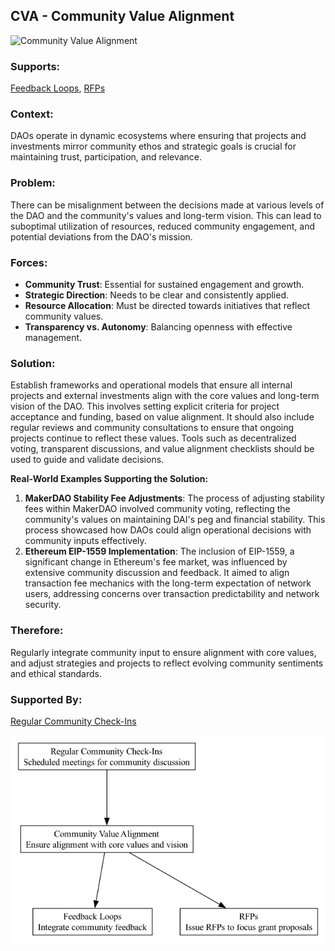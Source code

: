 ## CVA - Community Value Alignment

![Community Value Alignment](./output/illustration/community_value_alignment_illustration_v3.png)

### Supports:
[Feedback Loops](./feedback_loops.html), [RFPs](./rfps.html)

### Context:
DAOs operate in dynamic ecosystems where ensuring that projects and investments mirror community ethos and strategic goals is crucial for maintaining trust, participation, and relevance.

### Problem:
There can be misalignment between the decisions made at various levels of the DAO and the community's values and long-term vision. This can lead to suboptimal utilization of resources, reduced community engagement, and potential deviations from the DAO's mission.

### Forces:
- **Community Trust**: Essential for sustained engagement and growth.
- **Strategic Direction**: Needs to be clear and consistently applied.
- **Resource Allocation**: Must be directed towards initiatives that reflect community values.
- **Transparency vs. Autonomy**: Balancing openness with effective management.

### Solution:
Establish frameworks and operational models that ensure all internal projects and external investments align with the core values and long-term vision of the DAO. This involves setting explicit criteria for project acceptance and funding, based on value alignment. It should also include regular reviews and community consultations to ensure that ongoing projects continue to reflect these values. Tools such as decentralized voting, transparent discussions, and value alignment checklists should be used to guide and validate decisions.

**Real-World Examples Supporting the Solution:**
1. **MakerDAO Stability Fee Adjustments**: The process of adjusting stability fees within MakerDAO involved community voting, reflecting the community's values on maintaining DAI's peg and financial stability. This process showcased how DAOs could align operational decisions with community inputs effectively.
2. **Ethereum EIP-1559 Implementation**: The inclusion of EIP-1559, a significant change in Ethereum's fee market, was influenced by extensive community discussion and feedback. It aimed to align transaction fee mechanics with the long-term expectation of network users, addressing concerns over transaction predictability and network security.

### Therefore:
Regularly integrate community input to ensure alignment with core values, and adjust strategies and projects to reflect evolving community sentiments and ethical standards.

### Supported By:
[Regular Community Check-Ins](./regular_community_check_ins.html)

![Community Value Alignment](./output/community_value_alignment_specific_graph_v3.png)